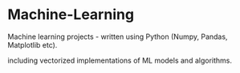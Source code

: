 # Machine-Learning

Machine learning projects - written using Python (Numpy, Pandas, Matplotlib etc).

including vectorized implementations of ML models and algorithms.
